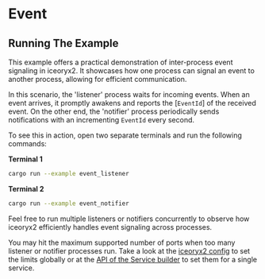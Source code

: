 # Event

## Running The Example

This example offers a practical demonstration of inter-process event signaling
in iceoryx2. It showcases how one process can signal an event to another
process, allowing for efficient communication.

In this scenario, the 'listener' process waits for incoming events. When an
event arrives, it promptly awakens and reports the [`EventId`] of the received
event. On the other end, the 'notifier' process periodically sends notifications
with an incrementing `EventId` every second.

To see this in action, open two separate terminals and run the following
commands:

**Terminal 1**

```sh
cargo run --example event_listener
```

**Terminal 2**

```sh
cargo run --example event_notifier
```

Feel free to run multiple listeners or notifiers concurrently to observe how
iceoryx2 efficiently handles event signaling across processes.

You may hit the maximum supported number of ports when too many listener or
notifier processes run. Take a look at the [iceoryx2 config](../../../config) to set the
limits globally or at the
[API of the Service builder](https://docs.rs/iceoryx2/latest/iceoryx2/service/index.html)
to set them for a single service.
